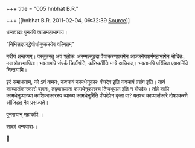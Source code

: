 +++
title = "005 hnbhat B.R."

+++
[[hnbhat B.R.	2011-02-04, 09:32:39 [Source](https://groups.google.com/g/bvparishat/c/7dBs5gC2R68)]]



धन्यवादाः पुनरपि व्यासमहाभागाय।

  

"निमित्तदपरद्धेषोर्धानुष्कस्येव वल्गितम्"

मदीयं क्षन्तव्यम्। वस्तुतस्तु अयं श्लोकः अस्म्मत्सुहृदा वैयाकरणप्रथमेन आञ्जनेयशर्ममहाभागेन चोदितः, मयात्रोपस्थापितः। भवतामपि संपर्कं चिकीर्षति, करिष्यतीति मन्ये अचिरात्। भवतामपि परिचित एवायमिति चिन्तयामि।

  

इदं समाधत्ताम्, को ऽयं वामनः, कश्चायं कामधेनुकारः वोपदेव इति कश्चायं प्रसंग इति। नायं काव्यालंकारकारो वामनः, तद्व्याख्याता कामधेनुकारश्च तिप्पभूपाल इति न वोपदेवः। तर्हि कापि कामधेनुव्याख्या काशिकाकारस्य व्याख्य कामधेनुरिति वोपदेवेन कृता वा? यतश्च काव्यालंकारे दोषप्रकरणे औजिढत् नैव प्रसज्यते।

  

पुनरायान् महाकपि:।

  

सादरं धन्यवादाः।




